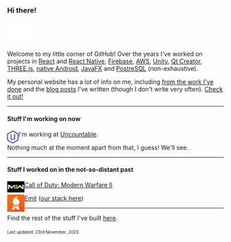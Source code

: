 ### Hi there! 
<img src="https://github.com/andersonaddo/andersonaddo/blob/master/media/hello.gif" height="50"/>

Welcome to my little corner of GitHub!
Over the years I've worked on projects in [React](https://react.dev/) and [React Native](https://reactnative.dev/), [Firebase](https://firebase.google.com/), [AWS](https://aws.amazon.com/), [Unity](https://unity.com/), [Qt Creator](https://www.qt.io/product/development-tools), [THREE.js](https://threejs.org/), [native Android](https://developer.android.com/studio), [JavaFX](https://openjfx.io/) and [PostreSQL](https://www.postgresql.org/) (non-exhaustive).

My personal website has a lot of info on me, including [from the work I've done](https://www.loadingdeveloper.com/my-work/) and the [blog posts](https://www.loadingdeveloper.com/blog/) I've written (though I don't write very often). [Check it out!](https://www.loadingdeveloper.com)

---

#### Stuff I'm working on now

<img align="left" src="https://github.com/andersonaddo/andersonaddo/blob/master/media/uncountable.png" height="30" />

I'm working at [Uncountable](https://www.uncountable.com/).

Nothing much at the moment apart from that, I guess! We'll see.

---

#### Stuff I worked on in the not-so-distant past
<img align="left" src="https://github.com/andersonaddo/andersonaddo/blob/master/media/mwii.png" width="40" />

[Call of Duty: Modern Warfare II](https://www.callofduty.com/modernwarfare2)

<img align="left" src="https://github.com/andersonaddo/andersonaddo/blob/master/media/emit.png" width="40" />

[Emit](https://getemit.com) ([our stack here](https://stackshare.io/emit/emit))

---

Find the rest of the stuff I've built [here](https://www.loadingdeveloper.com/my-work/).

<sup><sub>Last updated: 23rd November, 2023</sub></sup>
